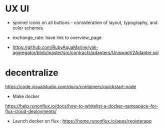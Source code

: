 # UX UI

- spinner icons on all buttons - consideration of layout, typography, and color schemes

- exchange_rate: have link to overview_page

- https://github.com/RubyAquaMarine/yak-aggregator/blob/master/src/contracts/adapters/UniswapV2Adapter.sol

# decentralize

https://code.visualstudio.com/docs/containers/quickstart-node

- Make docker

https://help.runonflux.io/docs/how-to-whitelist-a-docker-namespace-for-flux-cloud-deployments/

- Launch docker on flux : https://home.runonflux.io/apps/registerapp
